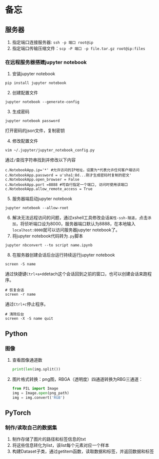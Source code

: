 # 备忘

## 服务器
1. 指定端口连接服务器: `ssh -p 端口 root@ip`
2. 指定端口传输压缩文件：`scp -P 端口 -p file.tar.gz root@ip:files`
### 在远程服务器搭建jupyter notebook
1. 安装jupyter notebook
```
pip install jupyter notebook
```
2. 创建配置文件
```
jupyter notebook --generate-config
```
3. 生成密码
```
jupyter notebook password
```
打开密码的json文件，复制密钥

4. 修改配置文件
```
vim ~/.jupyter/jupyter_notebook_config.py
```
通过`/`查找字符串找到并修改以下内容
```
c.NotebookApp.ip='*' #允许访问的IP地址，设置为*代表允许任何客户端访问
c.NotebookApp.password = u'sha1:8d...刚才生成密码时复制的密文'
c.NotebookApp.open_browser = False
c.NotebookApp.port =8888 #可自行指定一个端口, 访问时使用该端口
c.NotebookApp.allow_remote_access = True
```
5. 服务器端启动jupyter notebook
```
jupyter notebook --allow-root
```
6. 解决无法远程访问的问题，通过xshell工具修改会话`属性-ssh-隧道`，点击`添加`，将侦听端口设为8000，服务器端口默认为8888，在本地输入`localhost:8000`就可以访问服务器jupyter notebook了。
7. 将jupyter notebook代码转为`.py`脚本
```
jupyter nbconvert --to script name.ipynb
```
8. 在服务器创建会话后台运行持续运行jupyter notebook
```
screen -S name
```
通过快捷键`Ctrl+a+d`detach这个会话回到之前的窗口，也可以创建会话来跑程序。
```
# 恢复会话
screen -r name
```
通过`Ctrl+c`停止程序。
```
# 清除后台
screen -X -S name quit
```
## Python
### 图像
1. 查看图像通道数
   ```python
   print(len(img.split())
   ```
2. 图片格式转换：png图，RBGA（透明度）四通道转换为RBG三通道：
   ```python
   from PIL import Image
   img = Image.open(png_path)
   img = img.convert('RGB')
   ```
   
## PyTorch
### 制作/读取自己的数据集
1. 制作存储了图片的路径和标签信息的txt
2. 将这些信息转化为list，该list每个元素对应一个样本
3. 构建Dataset子类，通过getitem函数，读取数据和标签，并返回数据和标签
